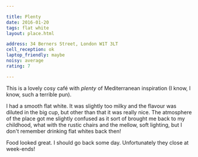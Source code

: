 ```yaml
---

title: Plenty
date: 2016-01-20
tags: flat white
layout: place.html

address: 34 Berners Street, London W1T 3LT
cell_reception: ok
laptop_friendly: maybe
noisy: average
rating: 7

---
```


This is a lovely cosy café with *plenty* of Mediterranean inspiration (I know, I know, such a terrible pun).

I had a smooth flat white. It was slightly too milky and the flavour was diluted in the big cup, but other than that it was really nice. The atmosphere of the place got me slightly confused as it sort of brought me back to my childhood, what with the rustic chairs and the mellow, soft lighting, but I don't remember drinking flat whites back then!

Food looked great. I should go back some day. Unfortunately they close at week-ends!
